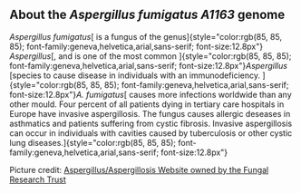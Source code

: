 About the *Aspergillus fumigatus A1163* genome
----------------------------------------------

*Aspergillus fumigatus*[ is a fungus of the
genus]{style="color:rgb(85, 85, 85); font-family:geneva,helvetica,arial,sans-serif; font-size:12.8px"}
*Aspergillus*[, and is one of the most common
]{style="color:rgb(85, 85, 85); font-family:geneva,helvetica,arial,sans-serif; font-size:12.8px"}*Aspergillus*
[species to cause disease in individuals with an immunodeficiency.
]{style="color:rgb(85, 85, 85); font-family:geneva,helvetica,arial,sans-serif; font-size:12.8px"}*A.
fumigatus*[ causes more infections worldwide than any other mould. Four
percent of all patients dying in tertiary care hospitals in Europe have
invasive aspergillosis. The fungus causes allergic deseases in
asthmatics and patients suffering from cystic fibrosis. Invasive
aspergillosis can occur in individuals with cavities caused by
tuberculosis or other cystic lung
diseases.]{style="color:rgb(85, 85, 85); font-family:geneva,helvetica,arial,sans-serif; font-size:12.8px"}

Picture credit: [Aspergillus/Aspergillosis Website owned by the Fungal
Research Trust](http://www.aspergillus.org.uk)
